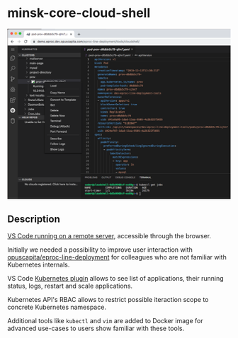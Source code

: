 # minsk-core-cloud-shell

![demo.png](./docs/demo.png)

## Description

 [VS Code running on a remote server](https://github.com/cdr/code-server), accessible through the browser.

Initially we needed a possibility to improve user interaction with  [opuscapita/eproc-line-deployment](https://github.com/opuscapita/eproc-line-deployment) for colleagues who are not familiar with Kubernetes internals.

VS Code [Kubernetes plugin](https://github.com/Azure/vscode-kubernetes-tools) allows to see list of applications, their running status, logs, restart and scale applications.

Kubernetes API's RBAC allows to restrict possible iteraction scope to concrete Kubernetes namespace.

Additional tools like `kubectl` and `vim` are added to Docker image for advanced use-cases to users show familiar with these tools.
